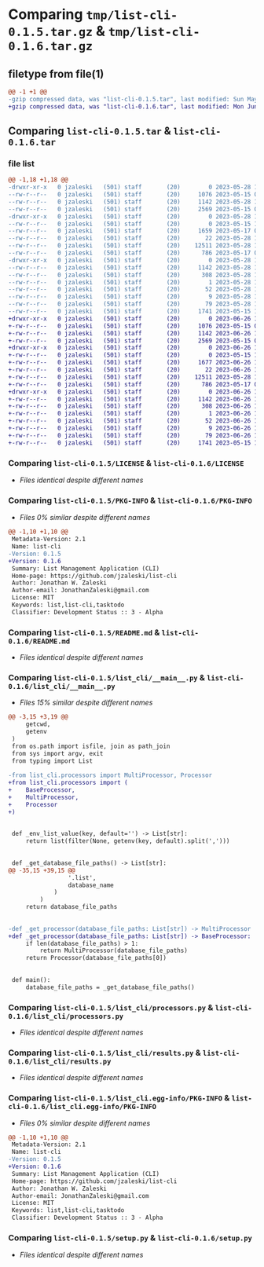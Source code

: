 # Comparing `tmp/list-cli-0.1.5.tar.gz` & `tmp/list-cli-0.1.6.tar.gz`

## filetype from file(1)

```diff
@@ -1 +1 @@
-gzip compressed data, was "list-cli-0.1.5.tar", last modified: Sun May 28 19:18:01 2023, max compression
+gzip compressed data, was "list-cli-0.1.6.tar", last modified: Mon Jun 26 10:33:22 2023, max compression
```

## Comparing `list-cli-0.1.5.tar` & `list-cli-0.1.6.tar`

### file list

```diff
@@ -1,18 +1,18 @@
-drwxr-xr-x   0 jzaleski   (501) staff       (20)        0 2023-05-28 19:18:01.121319 list-cli-0.1.5/
--rw-r--r--   0 jzaleski   (501) staff       (20)     1076 2023-05-15 02:28:40.000000 list-cli-0.1.5/LICENSE
--rw-r--r--   0 jzaleski   (501) staff       (20)     1142 2023-05-28 19:18:01.121388 list-cli-0.1.5/PKG-INFO
--rw-r--r--   0 jzaleski   (501) staff       (20)     2569 2023-05-15 02:28:40.000000 list-cli-0.1.5/README.md
-drwxr-xr-x   0 jzaleski   (501) staff       (20)        0 2023-05-28 19:18:01.120357 list-cli-0.1.5/list_cli/
--rw-r--r--   0 jzaleski   (501) staff       (20)        0 2023-05-15 18:28:18.000000 list-cli-0.1.5/list_cli/__init__.py
--rw-r--r--   0 jzaleski   (501) staff       (20)     1659 2023-05-17 03:52:05.000000 list-cli-0.1.5/list_cli/__main__.py
--rw-r--r--   0 jzaleski   (501) staff       (20)       22 2023-05-28 19:17:06.000000 list-cli-0.1.5/list_cli/__version__.py
--rw-r--r--   0 jzaleski   (501) staff       (20)    12511 2023-05-28 19:13:53.000000 list-cli-0.1.5/list_cli/processors.py
--rw-r--r--   0 jzaleski   (501) staff       (20)      786 2023-05-17 03:52:47.000000 list-cli-0.1.5/list_cli/results.py
-drwxr-xr-x   0 jzaleski   (501) staff       (20)        0 2023-05-28 19:18:01.121205 list-cli-0.1.5/list_cli.egg-info/
--rw-r--r--   0 jzaleski   (501) staff       (20)     1142 2023-05-28 19:18:01.000000 list-cli-0.1.5/list_cli.egg-info/PKG-INFO
--rw-r--r--   0 jzaleski   (501) staff       (20)      308 2023-05-28 19:18:01.000000 list-cli-0.1.5/list_cli.egg-info/SOURCES.txt
--rw-r--r--   0 jzaleski   (501) staff       (20)        1 2023-05-28 19:18:01.000000 list-cli-0.1.5/list_cli.egg-info/dependency_links.txt
--rw-r--r--   0 jzaleski   (501) staff       (20)       52 2023-05-28 19:18:01.000000 list-cli-0.1.5/list_cli.egg-info/entry_points.txt
--rw-r--r--   0 jzaleski   (501) staff       (20)        9 2023-05-28 19:18:01.000000 list-cli-0.1.5/list_cli.egg-info/top_level.txt
--rw-r--r--   0 jzaleski   (501) staff       (20)       79 2023-05-28 19:18:01.121586 list-cli-0.1.5/setup.cfg
--rw-r--r--   0 jzaleski   (501) staff       (20)     1741 2023-05-15 18:28:18.000000 list-cli-0.1.5/setup.py
+drwxr-xr-x   0 jzaleski   (501) staff       (20)        0 2023-06-26 10:33:22.164819 list-cli-0.1.6/
+-rw-r--r--   0 jzaleski   (501) staff       (20)     1076 2023-05-15 02:28:40.000000 list-cli-0.1.6/LICENSE
+-rw-r--r--   0 jzaleski   (501) staff       (20)     1142 2023-06-26 10:33:22.164892 list-cli-0.1.6/PKG-INFO
+-rw-r--r--   0 jzaleski   (501) staff       (20)     2569 2023-05-15 02:28:40.000000 list-cli-0.1.6/README.md
+drwxr-xr-x   0 jzaleski   (501) staff       (20)        0 2023-06-26 10:33:22.163855 list-cli-0.1.6/list_cli/
+-rw-r--r--   0 jzaleski   (501) staff       (20)        0 2023-05-15 18:28:18.000000 list-cli-0.1.6/list_cli/__init__.py
+-rw-r--r--   0 jzaleski   (501) staff       (20)     1677 2023-06-26 10:33:15.000000 list-cli-0.1.6/list_cli/__main__.py
+-rw-r--r--   0 jzaleski   (501) staff       (20)       22 2023-06-26 10:33:15.000000 list-cli-0.1.6/list_cli/__version__.py
+-rw-r--r--   0 jzaleski   (501) staff       (20)    12511 2023-05-28 19:13:53.000000 list-cli-0.1.6/list_cli/processors.py
+-rw-r--r--   0 jzaleski   (501) staff       (20)      786 2023-05-17 03:52:47.000000 list-cli-0.1.6/list_cli/results.py
+drwxr-xr-x   0 jzaleski   (501) staff       (20)        0 2023-06-26 10:33:22.164684 list-cli-0.1.6/list_cli.egg-info/
+-rw-r--r--   0 jzaleski   (501) staff       (20)     1142 2023-06-26 10:33:22.000000 list-cli-0.1.6/list_cli.egg-info/PKG-INFO
+-rw-r--r--   0 jzaleski   (501) staff       (20)      308 2023-06-26 10:33:22.000000 list-cli-0.1.6/list_cli.egg-info/SOURCES.txt
+-rw-r--r--   0 jzaleski   (501) staff       (20)        1 2023-06-26 10:33:22.000000 list-cli-0.1.6/list_cli.egg-info/dependency_links.txt
+-rw-r--r--   0 jzaleski   (501) staff       (20)       52 2023-06-26 10:33:22.000000 list-cli-0.1.6/list_cli.egg-info/entry_points.txt
+-rw-r--r--   0 jzaleski   (501) staff       (20)        9 2023-06-26 10:33:22.000000 list-cli-0.1.6/list_cli.egg-info/top_level.txt
+-rw-r--r--   0 jzaleski   (501) staff       (20)       79 2023-06-26 10:33:22.165110 list-cli-0.1.6/setup.cfg
+-rw-r--r--   0 jzaleski   (501) staff       (20)     1741 2023-05-15 18:28:18.000000 list-cli-0.1.6/setup.py
```

### Comparing `list-cli-0.1.5/LICENSE` & `list-cli-0.1.6/LICENSE`

 * *Files identical despite different names*

### Comparing `list-cli-0.1.5/PKG-INFO` & `list-cli-0.1.6/PKG-INFO`

 * *Files 0% similar despite different names*

```diff
@@ -1,10 +1,10 @@
 Metadata-Version: 2.1
 Name: list-cli
-Version: 0.1.5
+Version: 0.1.6
 Summary: List Management Application (CLI)
 Home-page: https://github.com/jzaleski/list-cli
 Author: Jonathan W. Zaleski
 Author-email: JonathanZaleski@gmail.com
 License: MIT
 Keywords: list,list-cli,tasktodo
 Classifier: Development Status :: 3 - Alpha
```

### Comparing `list-cli-0.1.5/README.md` & `list-cli-0.1.6/README.md`

 * *Files identical despite different names*

### Comparing `list-cli-0.1.5/list_cli/__main__.py` & `list-cli-0.1.6/list_cli/__main__.py`

 * *Files 15% similar despite different names*

```diff
@@ -3,15 +3,19 @@
     getcwd,
     getenv
 )
 from os.path import isfile, join as path_join
 from sys import argv, exit
 from typing import List
 
-from list_cli.processors import MultiProcessor, Processor
+from list_cli.processors import (
+    BaseProcessor,
+    MultiProcessor,
+    Processor
+)
 
 
 def _env_list_value(key, default='') -> List[str]:
     return list(filter(None, getenv(key, default).split(',')))
 
 
 def _get_database_file_paths() -> List[str]:
@@ -35,15 +39,15 @@
                 '.list',
                 database_name
             )
         )
     return database_file_paths
 
 
-def _get_processor(database_file_paths: List[str]) -> MultiProcessor | Processor:
+def _get_processor(database_file_paths: List[str]) -> BaseProcessor:
     if len(database_file_paths) > 1:
         return MultiProcessor(database_file_paths)
     return Processor(database_file_paths[0])
 
 
 def main():
     database_file_paths = _get_database_file_paths()
```

### Comparing `list-cli-0.1.5/list_cli/processors.py` & `list-cli-0.1.6/list_cli/processors.py`

 * *Files identical despite different names*

### Comparing `list-cli-0.1.5/list_cli/results.py` & `list-cli-0.1.6/list_cli/results.py`

 * *Files identical despite different names*

### Comparing `list-cli-0.1.5/list_cli.egg-info/PKG-INFO` & `list-cli-0.1.6/list_cli.egg-info/PKG-INFO`

 * *Files 0% similar despite different names*

```diff
@@ -1,10 +1,10 @@
 Metadata-Version: 2.1
 Name: list-cli
-Version: 0.1.5
+Version: 0.1.6
 Summary: List Management Application (CLI)
 Home-page: https://github.com/jzaleski/list-cli
 Author: Jonathan W. Zaleski
 Author-email: JonathanZaleski@gmail.com
 License: MIT
 Keywords: list,list-cli,tasktodo
 Classifier: Development Status :: 3 - Alpha
```

### Comparing `list-cli-0.1.5/setup.py` & `list-cli-0.1.6/setup.py`

 * *Files identical despite different names*

